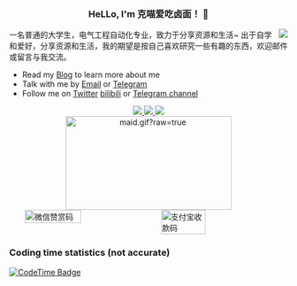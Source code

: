 ### <div style="text-align:center">**HeLLo, I'm 克喵爱吃卤面！** 👋</div>

<picture>
  <source
    srcset="https://github-readme-stats-one-bice.vercel.app/api?username=Kemeow815&show_icons=true&icon_color=0366d6&bg_color=ffffff&hide_title=true&hide_border=true&theme=github_dark&include_all_commits=true&count_private=true&role=OWNER,ORGANIZATION_MEMBER,COLLABORATOR&exclude_repo=ijkplayer,flv.js,DanmakuFlameMaster,ailab,MagicaSakura,boxing,overlord,gengine,discovery,GoogleTranslate,Weibo-Picture-Store"
    media="(prefers-color-scheme: dark)" />
  <source
    srcset="https://github-readme-stats-one-bice.vercel.app/api?username=Kemeow815&show_icons=true&icon_color=0366d6&bg_color=ffffff&hide_title=true&hide_border=true&include_all_commits=true&count_private=true&role=OWNER,ORGANIZATION_MEMBER,COLLABORATOR&exclude_repo=ijkplayer,flv.js,DanmakuFlameMaster,ailab,MagicaSakura,boxing,overlord,gengine,discovery,GoogleTranslate,Weibo-Picture-Store"
    media="(prefers-color-scheme: light), (prefers-color-scheme: no-preference)" />
  <img src="https://github-readme-stats-one-bice.vercel.app/api?username=Kemeow815&show_icons=true&icon_color=0366d6&bg_color=ffffff&hide_title=true&hide_border=true&include_all_commits=true&count_private=true&role=OWNER,ORGANIZATION_MEMBER,COLLABORATOR&exclude_repo=ijkplayer,flv.js,DanmakuFlameMaster,ailab,MagicaSakura,boxing,overlord,gengine,discovery,GoogleTranslate,Weibo-Picture-Store"
    align="right" />
</picture>

一名普通的大学生，电气工程自动化专业，致力于分享资源和生活~
出于自学和爱好，分享资源和生活，我的期望是按自己喜欢研究一些有趣的东西，欢迎邮件或留言与我交流。

- Read my [Blog](https://issue.kemiaosw.top/) to learn more about me
- Talk with me by [Email](mailto:kemiaofx@163.com) or [Telegram](https://t.me/KemiaoJun)
- Follow me on [Twitter](https://twitter.com/kemiaosw) [bilibili](https://space.bilibili.com/3546643173477234) or [Telegram channel](https://t.me/kemiao_me)

<div align="center">
  <a href="https://github.com/vn7n24fzkq/github-profile-summary-cards">
    <img src="https://github-profile-summary-cards.vercel.app/api/cards/profile-details?username=Kemeow815&theme=github" />
  </a>
  <a href="https://github.com/vn7n24fzkq/github-profile-summary-cards">
    <img src="https://github-profile-summary-cards.vercel.app/api/cards/stats?username=Kemeow815&theme=github" />
  </a>
  <a href="https://github.com/vn7n24fzkq/github-profile-summary-cards">
    <img src="https://github-profile-summary-cards.vercel.app/api/cards/repos-per-language?username=Kemeow815&theme=github" />
  </a>
</div>

<div align="center">
  <img data-target="animated-image.replacedImage" alt="maid.gif?raw=true" class="AnimatedImagePlayer-animatedImage" src="https://github.com/miluluyo/photo_gallery/raw/master/maid.gif?raw=true" width="300" height="169" style="display: block; opacity: 1;">
</div>

<div style="display: flex; gap: 20px; justify-content: center;">
  <img src="https://cdn.jsdelivr.net/gh/kmfx/tuchuang@main/img/202502232137037.jpg" width="45%" alt="微信赞赏码" />
  <img src="https://cdn.jsdelivr.net/gh/kmfx/tuchuang@main/img/202502232137332.jpg" width="40%" alt="支付宝收款码" />
</div>

### Coding time statistics (not accurate)
[![CodeTime Badge](https://img.shields.io/endpoint?style=social&color=222&url=https%3A%2F%2Fapi.codetime.dev%2Fshield%3Fid%3D32375%26project%3D%26in=0)](https://codetime.dev)

<!--
**LanYunDev/LanYunDev** is a ✨ _special_ ✨ repository because its `README.md` (this file) appears on your GitHub profile.

Here are some ideas to get you started:

- 🔭 I’m currently working on ...
- 🌱 I’m currently learning ...
- 👯 I’m looking to collaborate on ...
- 🤔 I’m looking for help with ...
- 💬 Ask me about ...
- 📫 How to reach me: ...
- 😄 Pronouns: ...
- ⚡ Fun fact: ...
-->

